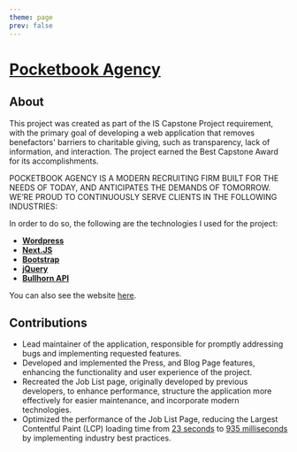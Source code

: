 ```yaml
---
theme: page
prev: false
---
```


# [Pocketbook Agency](https://www.pocketbookagency.com/)

## About


This project was created as part of the IS Capstone Project requirement, with the primary goal of developing a web application that removes benefactors' barriers to charitable giving, such as transparency, lack of information, and interaction. The project earned the Best Capstone Award for its accomplishments. 

POCKETBOOK AGENCY IS A MODERN RECRUITING FIRM BUILT FOR THE NEEDS OF TODAY, AND ANTICIPATES THE DEMANDS OF TOMORROW. WE’RE PROUD TO CONTINUOUSLY SERVE CLIENTS IN THE FOLLOWING INDUSTRIES:

In order to do so, the following are the technologies I used for the project:

- [**Wordpress**](https://wordpress.org/)
- [**Next.JS**](https://nextjs.org/)
- [**Bootstrap**](https://getbootstrap.com/)
- [**jQuery**](https://jquery.com/)	
- [**Bullhorn API**](https://www.bullhorn.com/)


You can also see the website [here](https://www.pocketbookagency.com/).


## Contributions 

- Lead maintainer of the application, responsible for promptly addressing bugs and implementing requested features.
- Developed and implemented the Press, and Blog Page features, enhancing the functionality and user experience of the project.
- Recreated the Job List page, originally developed by previous developers, to enhance performance, structure the application more effectively for easier maintenance, and incorporate modern technologies.
- Optimized the performance of the Job List Page, reducing the Largest Contentful Paint (LCP) loading time from [23 seconds](https://drive.google.com/file/d/1GIUaKjNvQ6lKgBPv1erAI7VPLld6FpA7/view?usp=sharing)  to [935 milliseconds](https://drive.google.com/file/d/1ZUS89G3S7Oi3kCKiyBUYlBgz1lAk9Brz/view?usp=sharing) by implementing industry best practices.